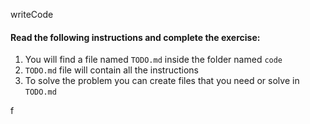 writeCode

#### Read the following instructions and complete the exercise:

1. You will find a file named `TODO.md` inside the folder named `code`
2. `TODO.md` file will contain all the instructions
3. To solve the problem you can create files that you need or solve in `TODO.md`



f
